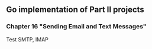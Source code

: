 ## Go implementation of Part II projects
### Chapter 16 "Sending Email and Text Messages"
Test SMTP, IMAP
